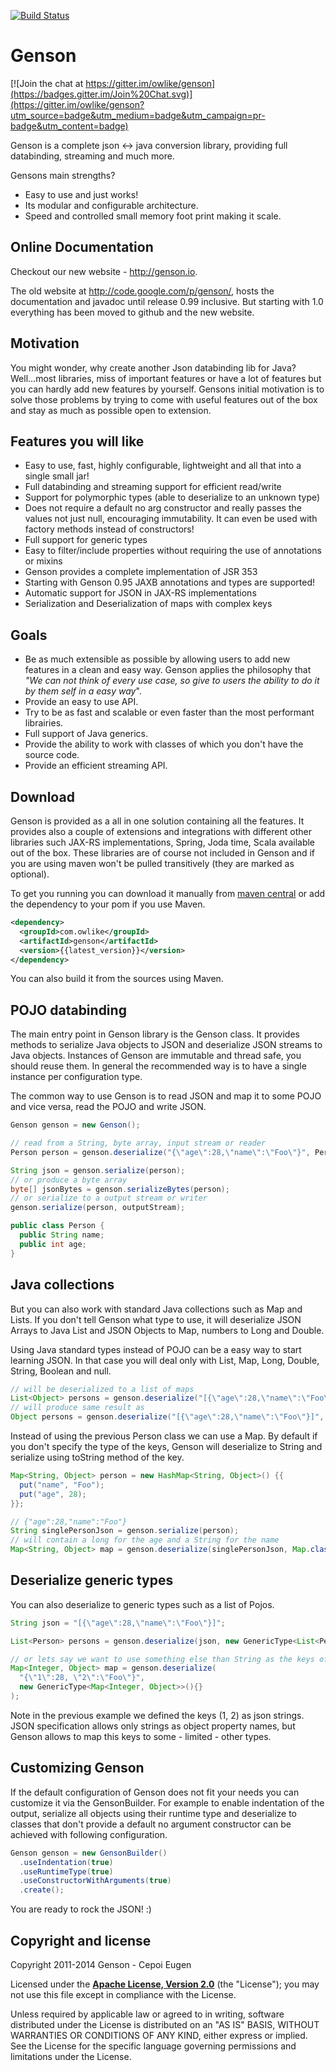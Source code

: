 [![Build Status](https://travis-ci.org/owlike/genson.svg?branch=master)](https://travis-ci.org/owlike/genson)

# Genson

[![Join the chat at https://gitter.im/owlike/genson](https://badges.gitter.im/Join%20Chat.svg)](https://gitter.im/owlike/genson?utm_source=badge&utm_medium=badge&utm_campaign=pr-badge&utm_content=badge)

Genson is a complete json <-> java conversion library, providing full databinding, streaming and much more.

Gensons main strengths?

 - Easy to use and just works!
 - Its modular and configurable architecture.
 - Speed and controlled small memory foot print making it scale.

## Online Documentation

Checkout our new website - <http://genson.io>.


The old website at <http://code.google.com/p/genson/>, hosts the documentation and javadoc until release 0.99 inclusive.
But starting with 1.0 everything has been moved to github and the new website.

## Motivation

You might wonder, why create another Json databinding lib for Java?
Well...most libraries, miss of important features or have a lot of features but you can hardly add new features by yourself.
Gensons initial motivation is to solve those problems by trying to come with useful features out of the box and stay as much as possible open to extension.


## Features you will like

  - Easy to use, fast, highly configurable, lightweight and all that into a single small jar!
  - Full databinding and streaming support for efficient read/write
  - Support for polymorphic types (able to deserialize to an unknown type)
  - Does not require a default no arg constructor and really passes the values not just null, encouraging immutability. It can even be used with factory methods instead of constructors!
  - Full support for generic types
  - Easy to filter/include properties without requiring the use of annotations or mixins
  - Genson provides a complete implementation of JSR 353
  - Starting with Genson 0.95 JAXB annotations and types are supported!
  - Automatic support for JSON in JAX-RS implementations
  - Serialization and Deserialization of maps with complex keys

## Goals

 - Be as much extensible as possible by allowing users to add new features in a clean and easy way. Genson applies the philosophy that *"We can not think of every use case, so give to users the ability to do it by them self in a easy way*".
 - Provide an easy to use API.
 - Try to be as fast and scalable or even faster than the most performant librairies.
 - Full support of Java generics.
 - Provide the ability to work with classes of which you don't have the source code.
 - Provide an efficient streaming API.

## Download

Genson is provided as a all in one solution containing all the features. It provides also a couple of extensions and
integrations with different other libraries such JAX-RS implementations, Spring, Joda time, Scala available out of the box.
These libraries are of course not included in Genson and if you are using maven won't be pulled transitively
(they are marked as optional).

To get you running you can download it manually from [maven central](http://repo1.maven.org/maven2/com/owlike/genson/)
or add the dependency to your pom if you use Maven.

```xml
<dependency>
  <groupId>com.owlike</groupId>
  <artifactId>genson</artifactId>
  <version>{{latest_version}}</version>
</dependency>
```

You can also build it from the sources using Maven.

## POJO databinding

The main entry point in Genson library is the Genson class.
It provides methods to serialize Java objects to JSON  and deserialize JSON streams to Java objects.
Instances of Genson are immutable and thread safe, you should reuse them. In general the recommended way is to have a single instance
per configuration type.

The common way to use Genson is to read JSON and map it to some POJO and vice versa, read the POJO and write JSON.

```java
Genson genson = new Genson();

// read from a String, byte array, input stream or reader
Person person = genson.deserialize("{\"age\":28,\"name\":\"Foo\"}", Person.class);

String json = genson.serialize(person);
// or produce a byte array
byte[] jsonBytes = genson.serializeBytes(person);
// or serialize to a output stream or writer
genson.serialize(person, outputStream);

public class Person {
  public String name;
  public int age;
}
```


## Java collections

But you can also work with standard Java collections such as Map and Lists. If you don't tell Genson what type to use,
it will deserialize JSON Arrays to Java List and JSON Objects to Map, numbers to Long and Double.

Using Java standard types instead of POJO can be a easy way to start learning JSON. In that case you will deal only with
List, Map, Long, Double, String, Boolean and null.

```java
// will be deserialized to a list of maps
List<Object> persons = genson.deserialize("[{\"age\":28,\"name\":\"Foo\"}]", List.class);
// will produce same result as
Object persons = genson.deserialize("[{\"age\":28,\"name\":\"Foo\"}]", Object.class);
```


Instead of using the previous Person class we can use a Map. By default if you don't specify the type of the keys,
Genson will deserialize to String and serialize using toString method of the key.

```java
Map<String, Object> person = new HashMap<String, Object>() {{
  put("name", "Foo");
  put("age", 28);
}};

// {"age":28,"name":"Foo"}
String singlePersonJson = genson.serialize(person);
// will contain a long for the age and a String for the name
Map<String, Object> map = genson.deserialize(singlePersonJson, Map.class);
```

## Deserialize generic types

You can also deserialize to generic types such as a list of Pojos.

```java
String json = "[{\"age\":28,\"name\":\"Foo\"}]";

List<Person> persons = genson.deserialize(json, new GenericType<List<Person>>(){});

// or lets say we want to use something else than String as the keys of our Map.
Map<Integer, Object> map = genson.deserialize(
  "{\"1\":28, \"2\":\"Foo\"}",
  new GenericType<Map<Integer, Object>>(){}
);
```

Note in the previous example we defined the keys (1, 2) as json strings. JSON specification
allows only strings as object property names, but Genson allows to map this keys to some - limited - other types.

## Customizing Genson

If the default configuration of Genson does not fit your needs you can customize it via the GensonBuilder.
For example to enable indentation of the output, serialize all objects using their runtime type and
deserialize to classes that don't provide a default no argument constructor can be achieved with following configuration.

```java
Genson genson = new GensonBuilder()
  .useIndentation(true)
  .useRuntimeType(true)
  .useConstructorWithArguments(true)
  .create();
```


You are ready to rock the JSON! :)


## Copyright and license

Copyright 2011-2014 Genson - Cepoi Eugen

Licensed under the **[Apache License, Version 2.0](http://www.apache.org/licenses/LICENSE-2.0)** (the "License");
you may not use this file except in compliance with the License.

Unless required by applicable law or agreed to in writing, software
distributed under the License is distributed on an "AS IS" BASIS,
WITHOUT WARRANTIES OR CONDITIONS OF ANY KIND, either express or implied.
See the License for the specific language governing permissions and
limitations under the License.
